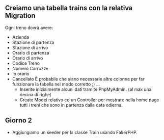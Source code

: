 ## Creiamo una tabella trains con la relativa Migration
Ogni treno dovrà avere:
- Azienda
- Stazione di partenza
- Stazione di arrivo
- Orario di partenza
- Orario di arrivo
- Codice Treno
- Numero Carrozze
- In orario
- Cancellato
È probabile che siano necessarie altre colonne per far funzionare la tabella nel modo corretto ;) ...
  - Inserite inizialmente alcuni dati tramite PhpMyAdmin. (al max una decina di righe)
  - Create Model relativo ed un Controller per mostrare nella home page tutti i treni che sono in partenza dalla data odierna.

## Giorno 2
- Aggiungiamo un seeder per la classe Train usando FakerPHP.